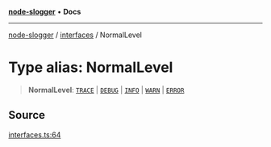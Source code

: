 [**node-slogger**](../../index.md) • **Docs**

***

[node-slogger](../../modules.md) / [interfaces](../index.md) / NormalLevel

# Type alias: NormalLevel

> **NormalLevel**: [`TRACE`](../enumerations/LogLevel.md#trace) \| [`DEBUG`](../enumerations/LogLevel.md#debug) \| [`INFO`](../enumerations/LogLevel.md#info) \| [`WARN`](../enumerations/LogLevel.md#warn) \| [`ERROR`](../enumerations/LogLevel.md#error)

## Source

[interfaces.ts:64](https://github.com/yunnysunny/slogger/blob/ab2000b987700b29e0d0fb17448f8d5322ccef45/src/interfaces.ts#L64)
